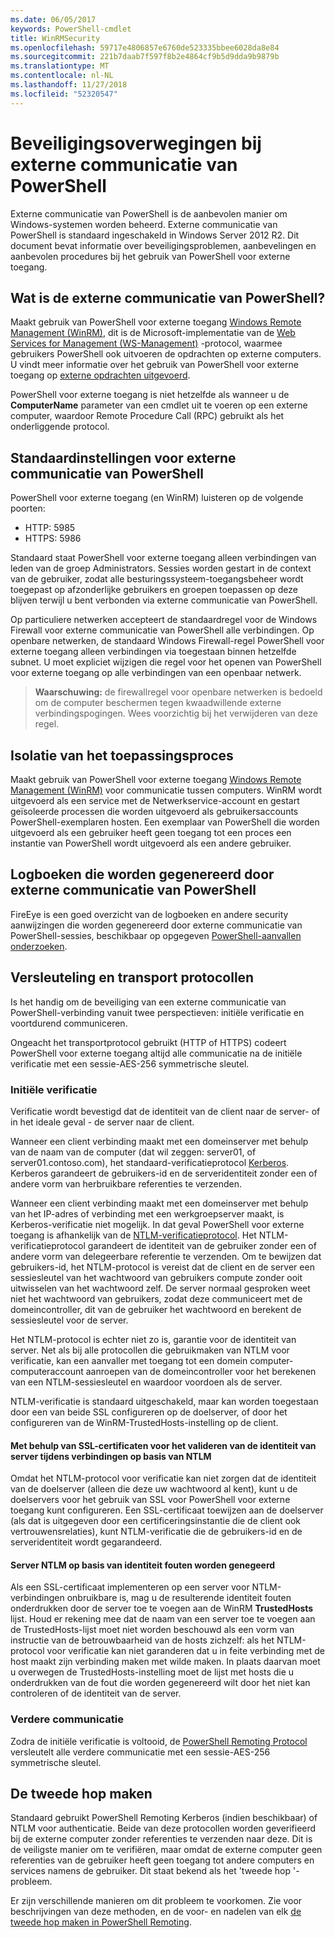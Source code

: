 ```yaml
---
ms.date: 06/05/2017
keywords: PowerShell-cmdlet
title: WinRMSecurity
ms.openlocfilehash: 59717e4806857e6760de523335bbee6028da8e84
ms.sourcegitcommit: 221b7daab7f597f8b2e4864cf9b5d9dda9b9879b
ms.translationtype: MT
ms.contentlocale: nl-NL
ms.lasthandoff: 11/27/2018
ms.locfileid: "52320547"
---
```

# <a name="powershell-remoting-security-considerations"></a>Beveiligingsoverwegingen bij externe communicatie van PowerShell

Externe communicatie van PowerShell is de aanbevolen manier om Windows-systemen worden beheerd. Externe communicatie van PowerShell is standaard ingeschakeld in Windows Server 2012 R2. Dit document bevat informatie over beveiligingsproblemen, aanbevelingen en aanbevolen procedures bij het gebruik van PowerShell voor externe toegang.

## <a name="what-is-powershell-remoting"></a>Wat is de externe communicatie van PowerShell?

Maakt gebruik van PowerShell voor externe toegang [Windows Remote Management (WinRM)](https://msdn.microsoft.com/library/windows/desktop/aa384426.aspx), dit is de Microsoft-implementatie van de [Web Services for Management (WS-Management)](https://www.dmtf.org/sites/default/files/standards/documents/DSP0226_1.2.0.pdf) -protocol, waarmee gebruikers PowerShell ook uitvoeren de opdrachten op externe computers. U vindt meer informatie over het gebruik van PowerShell voor externe toegang op [externe opdrachten uitgevoerd](https://technet.microsoft.com/library/dd819505.aspx).

PowerShell voor externe toegang is niet hetzelfde als wanneer u de **ComputerName** parameter van een cmdlet uit te voeren op een externe computer, waardoor Remote Procedure Call (RPC) gebruikt als het onderliggende protocol.

## <a name="powershell-remoting-default-settings"></a>Standaardinstellingen voor externe communicatie van PowerShell

PowerShell voor externe toegang (en WinRM) luisteren op de volgende poorten:

- HTTP: 5985
- HTTPS: 5986

Standaard staat PowerShell voor externe toegang alleen verbindingen van leden van de groep Administrators. Sessies worden gestart in de context van de gebruiker, zodat alle besturingssysteem-toegangsbeheer wordt toegepast op afzonderlijke gebruikers en groepen toepassen op deze blijven terwijl u bent verbonden via externe communicatie van PowerShell.

Op particuliere netwerken accepteert de standaardregel voor de Windows Firewall voor externe communicatie van PowerShell alle verbindingen. Op openbare netwerken, de standaard Windows Firewall-regel PowerShell voor externe toegang alleen verbindingen via toegestaan binnen hetzelfde subnet. U moet expliciet wijzigen die regel voor het openen van PowerShell voor externe toegang op alle verbindingen van een openbaar netwerk.

>**Waarschuwing:** de firewallregel voor openbare netwerken is bedoeld om de computer beschermen tegen kwaadwillende externe verbindingspogingen. Wees voorzichtig bij het verwijderen van deze regel.

## <a name="process-isolation"></a>Isolatie van het toepassingsproces

Maakt gebruik van PowerShell voor externe toegang [Windows Remote Management (WinRM)](https://msdn.microsoft.com/library/windows/desktop/aa384426) voor communicatie tussen computers.
WinRM wordt uitgevoerd als een service met de Netwerkservice-account en gestart geïsoleerde processen die worden uitgevoerd als gebruikersaccounts PowerShell-exemplaren hosten. Een exemplaar van PowerShell die worden uitgevoerd als een gebruiker heeft geen toegang tot een proces een instantie van PowerShell wordt uitgevoerd als een andere gebruiker.

## <a name="event-logs-generated-by-powershell-remoting"></a>Logboeken die worden gegenereerd door externe communicatie van PowerShell

FireEye is een goed overzicht van de logboeken en andere security aanwijzingen die worden gegenereerd door externe communicatie van PowerShell-sessies, beschikbaar op opgegeven [PowerShell-aanvallen onderzoeken](https://www.fireeye.com/content/dam/fireeye-www/global/en/solutions/pdfs/wp-lazanciyan-investigating-powershell-attacks.pdf).

## <a name="encryption-and-transport-protocols"></a>Versleuteling en transport protocollen

Is het handig om de beveiliging van een externe communicatie van PowerShell-verbinding vanuit twee perspectieven: initiële verificatie en voortdurend communiceren.

Ongeacht het transportprotocol gebruikt (HTTP of HTTPS) codeert PowerShell voor externe toegang altijd alle communicatie na de initiële verificatie met een sessie-AES-256 symmetrische sleutel.

### <a name="initial-authentication"></a>Initiële verificatie

Verificatie wordt bevestigd dat de identiteit van de client naar de server- of in het ideale geval - de server naar de client.

Wanneer een client verbinding maakt met een domeinserver met behulp van de naam van de computer (dat wil zeggen: server01, of server01.contoso.com), het standaard-verificatieprotocol [Kerberos](https://msdn.microsoft.com/library/windows/desktop/aa378747.aspx).
Kerberos garandeert de gebruikers-id en de serveridentiteit zonder een of andere vorm van herbruikbare referenties te verzenden.

Wanneer een client verbinding maakt met een domeinserver met behulp van het IP-adres of verbinding met een werkgroepserver maakt, is Kerberos-verificatie niet mogelijk. In dat geval PowerShell voor externe toegang is afhankelijk van de [NTLM-verificatieprotocol](https://msdn.microsoft.com/library/windows/desktop/aa378749.aspx). Het NTLM-verificatieprotocol garandeert de identiteit van de gebruiker zonder een of andere vorm van delegeerbare referentie te verzenden. Om te bewijzen dat gebruikers-id, het NTLM-protocol is vereist dat de client en de server een sessiesleutel van het wachtwoord van gebruikers compute zonder ooit uitwisselen van het wachtwoord zelf. De server normaal gesproken weet niet het wachtwoord van gebruikers, zodat deze communiceert met de domeincontroller, dit van de gebruiker het wachtwoord en berekent de sessiesleutel voor de server.

Het NTLM-protocol is echter niet zo is, garantie voor de identiteit van server. Net als bij alle protocollen die gebruikmaken van NTLM voor verificatie, kan een aanvaller met toegang tot een domein computer-computeraccount aanroepen van de domeincontroller voor het berekenen van een NTLM-sessiesleutel en waardoor voordoen als de server.

NTLM-verificatie is standaard uitgeschakeld, maar kan worden toegestaan door een van beide SSL configureren op de doelserver, of door het configureren van de WinRM-TrustedHosts-instelling op de client.

#### <a name="using-ssl-certificates-to-validate-server-identity-during-ntlm-based-connections"></a>Met behulp van SSL-certificaten voor het valideren van de identiteit van server tijdens verbindingen op basis van NTLM

Omdat het NTLM-protocol voor verificatie kan niet zorgen dat de identiteit van de doelserver (alleen die deze uw wachtwoord al kent), kunt u de doelservers voor het gebruik van SSL voor PowerShell voor externe toegang kunt configureren. Een SSL-certificaat toewijzen aan de doelserver (als dat is uitgegeven door een certificeringsinstantie die de client ook vertrouwensrelaties), kunt NTLM-verificatie die de gebruikers-id en de serveridentiteit wordt gegarandeerd.

#### <a name="ignoring-ntlm-based-server-identity-errors"></a>Server NTLM op basis van identiteit fouten worden genegeerd

Als een SSL-certificaat implementeren op een server voor NTLM-verbindingen onbruikbare is, mag u de resulterende identiteit fouten onderdrukken door de server toe te voegen aan de WinRM **TrustedHosts** lijst. Houd er rekening mee dat de naam van een server toe te voegen aan de TrustedHosts-lijst moet niet worden beschouwd als een vorm van instructie van de betrouwbaarheid van de hosts zichzelf: als het NTLM-protocol voor verificatie kan niet garanderen dat u in feite verbinding met de host maakt zijn verbinding maken met wilde maken.
In plaats daarvan moet u overwegen de TrustedHosts-instelling moet de lijst met hosts die u onderdrukken van de fout die worden gegenereerd wilt door het niet kan controleren of de identiteit van de server.


### <a name="ongoing-communication"></a>Verdere communicatie

Zodra de initiële verificatie is voltooid, de [PowerShell Remoting Protocol](https://msdn.microsoft.com/library/dd357801.aspx) versleutelt alle verdere communicatie met een sessie-AES-256 symmetrische sleutel.


## <a name="making-the-second-hop"></a>De tweede hop maken

Standaard gebruikt PowerShell Remoting Kerberos (indien beschikbaar) of NTLM voor authenticatie. Beide van deze protocollen worden geverifieerd bij de externe computer zonder referenties te verzenden naar deze.
Dit is de veiligste manier om te verifiëren, maar omdat de externe computer geen referenties van de gebruiker heeft geen toegang tot andere computers en services namens de gebruiker.
Dit staat bekend als het 'tweede hop '-probleem.

Er zijn verschillende manieren om dit probleem te voorkomen. Zie voor beschrijvingen van deze methoden, en de voor- en nadelen van elk [de tweede hop maken in PowerShell Remoting](PS-remoting-second-hop.md).